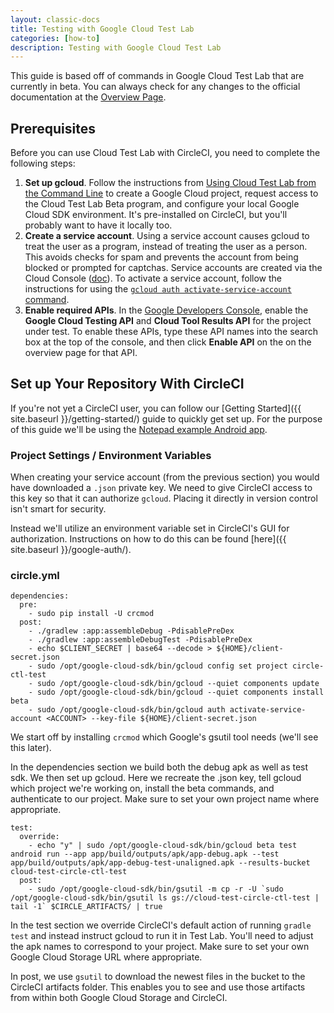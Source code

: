 ```yaml
---
layout: classic-docs
title: Testing with Google Cloud Test Lab
categories: [how-to]
description: Testing with Google Cloud Test Lab
---
```


This guide is based off of commands in Google Cloud Test Lab that are currently
in beta. You can always check for any changes to the official documentation at
the [Overview Page](https://developers.google.com/cloud-test-lab/overview).

## Prerequisites
Before you can use Cloud Test Lab with CircleCI, you need to complete the
following steps:

1. **Set up gcloud**. Follow the instructions from
[Using Cloud Test Lab from the Command Line](https://developers.google.com/cloud-test-lab/command-line)
to create a Google Cloud project, request access to the Cloud Test Lab Beta
program, and configure your local Google Cloud SDK environment. It's pre-installed on CircleCI, but you'll probably want to have it locally too.
1. **Create a service account**. Using a service account causes gcloud to treat the user as a program, instead of treating the user as a person. This avoids checks for spam and prevents the account from being blocked or prompted for captchas. Service accounts are created via the Cloud Console ([doc](https://cloud.google.com/iam/docs/service-accounts)). To activate a service account, follow the instructions for using the
[`gcloud auth activate-service-account` command](https://cloud.google.com/sdk/gcloud/reference/auth/activate-service-account).
1. **Enable required APIs**. In the
[Google Developers Console](https://console.developers.google.com/), enable the
**Google Cloud Testing API** and **Cloud Tool Results API** for the project under test. To enable these
APIs, type these API names into the search box at the top of the console, and
then click **Enable API** on the on the overview page for that API.

## Set up Your Repository With CircleCI
If you're not yet a CircleCI user, you can follow our
[Getting Started]({{ site.baseurl }}/getting-started/) guide to quickly
get set up. For the purpose of this guide we'll be using the [Notepad example
Android app](https://github.com/circleci/android-cloud-test-lab).

### Project Settings / Environment Variables
When creating your service account (from the previous section) you would have
downloaded a `.json` private key. We need to give CircleCI access to this key so
that it can authorize `gcloud`. Placing it directly in version control isn't
smart for security.

Instead we'll utilize an environment variable set in CircleCI's GUI for
authorization. Instructions on how to do this can be found
[here]({{ site.baseurl }}/google-auth/).

### circle.yml

```
dependencies:
  pre:
    - sudo pip install -U crcmod
  post:
    - ./gradlew :app:assembleDebug -PdisablePreDex
    - ./gradlew :app:assembleDebugTest -PdisablePreDex
    - echo $CLIENT_SECRET | base64 --decode > ${HOME}/client-secret.json
    - sudo /opt/google-cloud-sdk/bin/gcloud config set project circle-ctl-test
    - sudo /opt/google-cloud-sdk/bin/gcloud --quiet components update
    - sudo /opt/google-cloud-sdk/bin/gcloud --quiet components install beta
    - sudo /opt/google-cloud-sdk/bin/gcloud auth activate-service-account <ACCOUNT> --key-file ${HOME}/client-secret.json
```
We start off by installing `crcmod` which Google's gsutil tool needs (we'll see
this later).

In the dependencies section we build both the debug apk as well as test sdk. We
then set up gcloud. Here we recreate the .json key, tell gcloud which project
we're working on, install the beta commands, and authenticate to our project.
Make sure to set your own project name where appropriate.

```
test:
  override:
    - echo "y" | sudo /opt/google-cloud-sdk/bin/gcloud beta test android run --app app/build/outputs/apk/app-debug.apk --test app/build/outputs/apk/app-debug-test-unaligned.apk --results-bucket cloud-test-circle-ctl-test
  post:
    - sudo /opt/google-cloud-sdk/bin/gsutil -m cp -r -U `sudo /opt/google-cloud-sdk/bin/gsutil ls gs://cloud-test-circle-ctl-test | tail -1` $CIRCLE_ARTIFACTS/ | true
```

In the test section we override CircleCI's default action of running
`gradle test` and instead instruct gcloud to run it in Test Lab. You'll need to
adjust the apk names to correspond to your project.
Make sure to set your own Google Cloud Storage URL where appropriate.

In post, we use `gsutil` to download the newest files in the bucket to the
CircleCI artifacts folder. This enables you to see and use those artifacts from
within both Google Cloud Storage and CircleCI.
